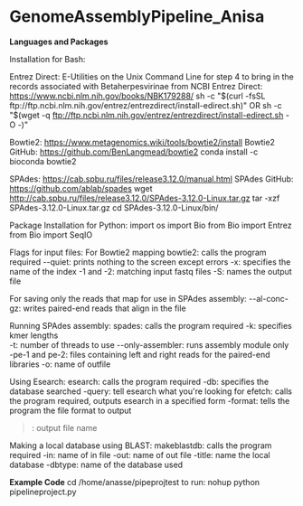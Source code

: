 # GenomeAssemblyPipeline_Anisa

**Languages and Packages**

Installation for Bash: 

Entrez Direct: E-Utilities on the Unix Command Line for step 4 to bring in the records associated with Betaherpesvirinae from NCBI 
Entrez Direct: https://www.ncbi.nlm.nih.gov/books/NBK179288/ 
sh -c "$(curl -fsSL ftp://ftp.ncbi.nlm.nih.gov/entrez/entrezdirect/install-edirect.sh)"
OR
sh -c "$(wget -q ftp://ftp.ncbi.nlm.nih.gov/entrez/entrezdirect/install-edirect.sh -O -)"

Bowtie2: https://www.metagenomics.wiki/tools/bowtie2/install
Bowtie2 GitHub: https://github.com/BenLangmead/bowtie2
conda install -c bioconda bowtie2

SPAdes: https://cab.spbu.ru/files/release3.12.0/manual.html
SPAdes GitHub: https://github.com/ablab/spades
wget http://cab.spbu.ru/files/release3.12.0/SPAdes-3.12.0-Linux.tar.gz
tar -xzf SPAdes-3.12.0-Linux.tar.gz
cd SPAdes-3.12.0-Linux/bin/


Package Installation for Python: 
import os
import Bio
from Bio import Entrez 
from Bio import SeqIO

Flags for input files: 
For Bowtie2 mapping 
bowtie2: calls the program required 
--quiet: prints nothing to the screen except errors 
-x: specifies the name of the index 
-1 and -2: matching input fastq files 
-S: names the output file 

For saving only the reads that map for use in SPAdes assembly: 
--al-conc-gz: writes paired-end reads that align in the file 

Running SPAdes assembly: 
spades: calls the program required 
-k: specifies kmer lengths  
-t: number of threads to use
--only-assembler: runs assembly module only
-pe-1 and pe-2: files containing left and right reads for the paired-end libraries 
-o: name of outfile

Using Esearch: 
esearch: calls the program required 
-db: specifies the database searched 
-query: tell esearch what you're looking for 
efetch: calls the program required, outputs esearch in a specified form 
-format: tells the program the file format to output 
>: output file name 

Making a local database using BLAST: 
makeblastdb: calls the program required 
-in: name of in file 
-out: name of out file 
-title: name the local database 
-dbtype: name of the database used 

**Example Code**
cd /home/anasse/pipeprojtest
to run: 
nohup python pipelineproject.py


